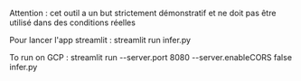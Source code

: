 Attention : cet outil a un but strictement démonstratif et ne doit pas être utilisé dans des conditions réelles

Pour lancer l'app streamlit : streamlit run infer.py

To run on GCP : streamlit run --server.port 8080 --server.enableCORS false infer.py